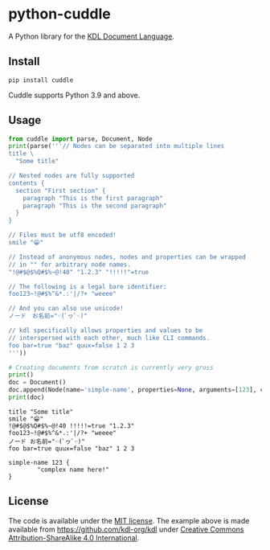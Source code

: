 # python-cuddle

A Python library for the [KDL Document Language](https://github.com/kdl-org/kdl).

## Install

    pip install cuddle

Cuddle supports Python 3.9 and above. 

## Usage

```py
from cuddle import parse, Document, Node
print(parse('''// Nodes can be separated into multiple lines
title \
  "Some title"

// Nested nodes are fully supported
contents {
  section "First section" {
    paragraph "This is the first paragraph"
    paragraph "This is the second paragraph"
  }
}

// Files must be utf8 encoded!
smile "😁"

// Instead of anonymous nodes, nodes and properties can be wrapped
// in "" for arbitrary node names.
"!@#$@$%Q#$%~@!40" "1.2.3" "!!!!!"=true

// The following is a legal bare identifier:
foo123~!@#$%^&*.:'|/?+ "weeee"

// And you can also use unicode!
ノード　お名前="☜(ﾟヮﾟ☜)"

// kdl specifically allows properties and values to be
// interspersed with each other, much like CLI commands.
foo bar=true "baz" quux=false 1 2 3
'''))

# Creating documents from scratch is currently very gross
print()
doc = Document()
doc.append(Node(name='simple-name', properties=None, arguments=[123], children=[Node(name='complex name here!', properties=None, arguments=None, children=None)]))
print(doc)
```

```
title "Some title"
smile "😁"
!@#$@$%Q#$%~@!40 !!!!!=true "1.2.3"
foo123~!@#$%^&*.:'|/?+ "weeee"
ノード お名前="☜(ﾟヮﾟ☜)"
foo bar=true quux=false "baz" 1 2 3

simple-name 123 {
        "complex name here!"
}
```

## License

The code is available under the [MIT license](LICENSE). The example above is
made available from https://github.com/kdl-org/kdl under
[Creative Commons Attribution-ShareAlike 4.0 International](https://github.com/kdl-org/kdl/blob/main/LICENSE.md).
